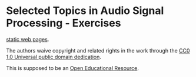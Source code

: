 Selected Topics in Audio Signal Processing - Exercises
======================================================

[static web pages](http://nbviewer.ipython.org/github/spatialaudio/selected-topics-in-audio-signal-processing-exercises/blob/master/index.ipynb).

The authors waive copyright and related rights in the work through the
[CC0 1.0 Universal public domain dedication](http://creativecommons.org/publicdomain/zero/1.0/).

This is supposed to be an [Open Educational Resource](https://en.wikipedia.org/wiki/Open_educational_resources).
